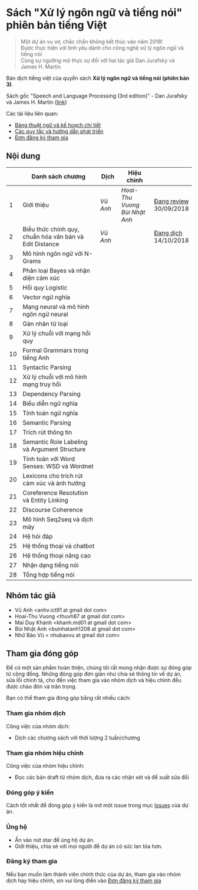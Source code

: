 # Sách "Xử lý ngôn ngữ và tiếng nói" phiên bản tiếng Việt 

> Một dự án vu vơ, chắc chắn không kết thúc vào năm 2018!<br>
> Được thực hiện với tình yêu dành cho công nghệ xử lý ngôn ngữ và tiếng nói<br>
> Cùng sự ngưỡng mộ thực sự đối với hai tác giả Dan Jurafsky và James H. Martin

Bản dịch tiếng việt của quyển sách **Xử lý ngôn ngữ và tiếng nói (phiên bản 3)**.

Sách gốc "Speech and Language Processing (3rd edition)" - Dan Jurafsky và James H. Martin ([link](https://web.stanford.edu/~jurafsky/slp3/))

Các tài liệu liên quan:

* [Bảng thuật ngữ và kế hoạch chi tiết](https://docs.google.com/spreadsheets/d/1iHO-ktjAj4qS9--lijADSiGdsxRmnMuEmrOJoiyLUU8/edit?usp=sharing)
* [Các quy tắc và hướng dẫn phát triển](GUIDELINE.md)
* [Đơn đăng ký tham gia](https://goo.gl/forms/MpJTjblliFKi4vLO2)

## Nội dung

|    | Danh sách chương                                        | Dịch       | Hiệu chỉnh           |                   |
|----|---------------------------------------------------------|------------|---------------------|--------------------|
| 1  | Giới thiệu                                              | *Vũ Anh*   | *Hoai-Thu Vuong*<br>*Bùi Nhật Anh* | [Đang review](pdf/1.pdf)<br/>30/09/2018 |
| 2  | Biểu thức chính quy, chuẩn hóa văn bản và Edit Distance | *Vũ Anh*   |                      | [Đang dịch](pdf/2.pdf)<br>14/10/2018|
| 3  | Mô hình ngôn ngữ với N-Grams                            |            |                      |               |
| 4  | Phân loại Bayes và nhận diện cảm xúc                    |            |                      |               |
| 5  | Hồi quy Logistic                                        |            |                      |               |
| 6  | Vector ngữ nghĩa                                        |            |                      |               |
| 7  | Mạng neural và mô hình ngôn ngữ neural                  |            |                      |               |
| 8  | Gán nhãn từ loại                                        |            |                      |               |
| 9  | Xử lý chuỗi với mạng hồi quy                            |            |                      |               |
| 10 | Formal Grammars trong tiếng Anh                         |            |                      |               |
| 11 | Syntactic Parsing                                       |            |                      |               |
| 12 | Xử lý chuỗi với mô hình mạng truy hồi                   |            |                      |               |
| 13 | Dependency Parsing                                      |            |                      |               |
| 14 | Biểu diễn ngữ nghĩa                                     |            |                      |               |
| 15 | Tính toán ngữ nghĩa                                     |            |                      |               |
| 16 | Semantic Parsing                                        |            |                      |               |
| 17 | Trích rút thông tin                                     |            |                      |               |
| 18 | Semantic Role Labeling và Argument Structure            |            |                      |               |
| 19 | Tính toán với Word Senses: WSD và Wordnet               |            |                      |               |
| 20 | Lexicons cho trích rút cảm xúc và ảnh hưởng             |            |                      |               |
| 21 | Coreference Resolution và Entity Linking                |            |                      |               |
| 22 | Discourse Coherence                                     |            |                      |               |
| 23 | Mô hình Seq2seq và dịch máy                             |            |                      |               |
| 24 | Hệ hỏi đáp                                              |            |                      |               |
| 25 | Hệ thống thoại và chatbot                               |            |                      |               |
| 26 | Hệ thống thoại nâng cao                                 |            |                      |               |
| 27 | Nhận dạng tiếng nói                                     |            |                      |               |
| 28 | Tổng hợp tiếng nói                                      |            |                      |               |

## Nhóm tác giả 

* Vũ Anh &lt;anhv.ict91 at gmail dot com&gt;
* Hoai-Thu Vuong &lt;thuvh87 at gmail dot com&gt;
* Mai Duy Khánh &lt;khanh.md01 at gmail dot com&gt;
* Bùi Nhật Anh &lt;buinhatanh1208 at gmail dot com&gt;
* Nhữ Bảo Vũ &lt; nhubaovu at gmail dot com&gt;

## Tham gia đóng góp

Để có một sản phẩm hoàn thiện, chúng tôi rất mong nhận được sự đóng góp từ cộng đồng. Những đóng góp đơn giản như chia sẻ thông tin về dự án, sửa lỗi chính tả, cho đến việc tham gia vào nhóm dịch và hiệu chỉnh đều được chào đón và trân trọng.

Bạn có thể tham gia đóng góp bằng rất nhiều cách:

### Tham gia nhóm dịch 

Công việc của nhóm dịch: 

* Dịch các chương sách với thời lượng 2 tuần/chương

### Tham gia nhóm hiệu chỉnh 

Công việc của nhóm hiệu chỉnh:

* Đọc các bản draft từ nhóm dịch, đưa ra các nhận xét và đề xuất sửa đổi  

### Đóng góp ý kiến

Cách tốt nhất để đóng góp ý kiến là mở một issue trong mục [Issues](https://github.com/undertheseanlp/slp3-vietnamese/issues) của dự án.

### Ủng hộ

* Ấn vào nút star để ủng hộ dự án.
* Giới thiệu, chia sẻ với mọi người để dự án có sức lan tỏa hơn. 

### Đăng ký tham gia 

Nếu bạn muốn làm thành viên chính thức của dự án, tham gia vào nhóm dịch hay hiệu chỉnh, xin vui lòng điền vào [Đơn đăng ký tham gia](https://goo.gl/forms/MpJTjblliFKi4vLO2)